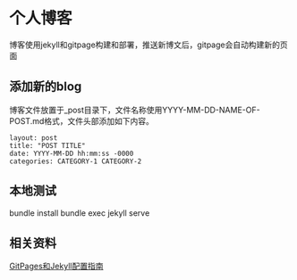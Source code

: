 # 个人博客

博客使用jekyll和gitpage构建和部署，推送新博文后，gitpage会自动构建新的页面

## 添加新的blog

博客文件放置于_post目录下，文件名称使用YYYY-MM-DD-NAME-OF-POST.md格式，文件头部添加如下内容。

```
layout: post
title: "POST TITLE"
date: YYYY-MM-DD hh:mm:ss -0000
categories: CATEGORY-1 CATEGORY-2
```

## 本地测试

bundle install
bundle exec jekyll serve

## 相关资料

[GitPages和Jekyll配置指南](https://docs.github.com/cn/pages/setting-up-a-github-pages-site-with-jekyll/about-github-pages-and-jekyll)
